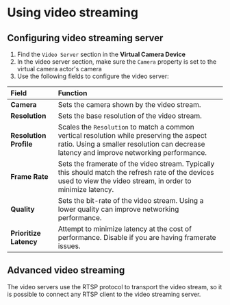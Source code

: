 # Using video streaming

## Configuring video streaming server

1. Find the `Video Server` section in the **Virtual Camera Device**
2. In the video server section, make sure the `Camera` property is set to the virtual camera actor's camera
3. Use the following fields to configure the video server:

| **Field**                | **Function**                                                 |
| :----------------------- | :----------------------------------------------------------- |
| __Camera__               | Sets the camera shown by the video stream. |
| __Resolution__           | Sets the base resolution of the video stream. |
| __Resolution Profile__   | Scales the `Resolution` to match a common vertical resolution while preserving the aspect ratio. Using a smaller resolution can decrease latency and improve networking performance. |
| __Frame Rate__           | Sets the framerate of the video stream. Typically this should match the refresh rate of the devices used to view the video stream, in order to minimize latency. |
| __Quality__              | Sets the bit-rate of the video stream. Using a lower quality can improve networking performance. |
| __Prioritize Latency__   | Attempt to minimize latency at the cost of performance. Disable if you are having framerate issues. |

## Advanced video streaming

The video servers use the RTSP protocol to transport the video stream, so it is possible to connect any RTSP client to the video streaming server.
